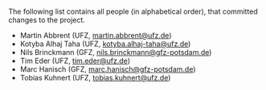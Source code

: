 <!--
SPDX-FileCopyrightText: 2020 - 2024
- Nils Brinckmann <nils.brinckmann@gfz-potsdam.de>
- Marc Hanisch <marc.hanisch@gfz-potsdam.de>
- Tobias Kuhnert <tobias.kuhnert@ufz.de>
- Helmholtz Centre Potsdam - GFZ German Research Centre for Geosciences (GFZ, https://www.gfz-potsdam.de)
- Helmholtz Centre for Environmental Research GmbH - UFZ (UFZ, https://www.ufz.de)

SPDX-License-Identifier: EUPL-1.2
-->
The following list contains all people (in alphabetical order), that committed
changes to the project.

  * Martin Abbrent (UFZ, martin.abbrent@ufz.de)
  * Kotyba Alhaj Taha (UFZ, kotyba.alhaj-taha@ufz.de)
  * Nils Brinckmann (GFZ, nils.brinckmann@gfz-potsdam.de)
  * Tim Eder (UFZ, tim.eder@ufz.de)
  * Marc Hanisch (GFZ, marc.hanisch@gfz-potsdam.de)
  * Tobias Kuhnert (UFZ, tobias.kuhnert@ufz.de)
